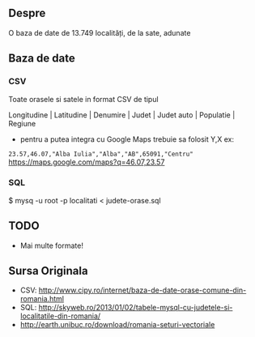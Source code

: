 ## Despre

O baza de date de 13.749 localități, de la sate, adunate

## Baza de date

### CSV
Toate orasele si satele in format CSV de tipul 

Longitudine | Latitudine | Denumire | Judet | Judet auto | Populatie | Regiune

* pentru a putea integra cu Google Maps trebuie sa folosit Y,X ex:

`23.57,46.07,"Alba Iulia","Alba","AB",65091,"Centru"`
https://maps.google.com/maps?q=46.07,23.57

### SQL

$ mysq -u root -p localitati < judete-orase.sql

## TODO

* Mai multe formate!

## Sursa Originala 

* CSV: http://www.cipy.ro/internet/baza-de-date-orase-comune-din-romania.html
* SQL: http://skyweb.ro/2013/01/02/tabele-mysql-cu-judetele-si-localitatile-din-romania/
* http://earth.unibuc.ro/download/romania-seturi-vectoriale